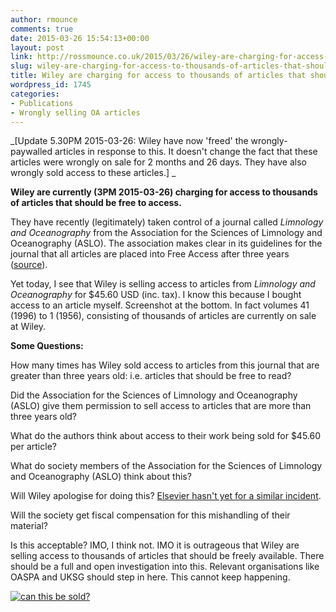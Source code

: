 ```yaml
---
author: rmounce
comments: true
date: 2015-03-26 15:54:13+00:00
layout: post
link: http://rossmounce.co.uk/2015/03/26/wiley-are-charging-for-access-to-thousands-of-articles-that-should-be-free/
slug: wiley-are-charging-for-access-to-thousands-of-articles-that-should-be-free
title: Wiley are charging for access to thousands of articles that should be free
wordpress_id: 1745
categories:
- Publications
- Wrongly selling OA articles
---
```


_[Update 5.30PM 2015-03-26: Wiley have now 'freed' the wrongly-paywalled articles in response to this. It doesn't change the fact that these articles were wrongly on sale for 2 months and 26 days. They have also wrongly sold access to these articles.] _

**Wiley are currently (3PM 2015-03-26) charging for access to thousands of articles that should be free to access.**

They have recently (legitimately) taken control of a journal called _Limnology and Oceanography_ from the Association for the Sciences of Limnology and Oceanography (ASLO). The association makes clear in its guidelines for the journal that all articles are placed into Free Access after three years ([source](http://aslo.org/lo/toc/)). 

Yet today, I see that Wiley is selling access to articles from _Limnology and Oceanography_ for $45.60 USD (inc. tax). I know this because I bought access to an article myself. Screenshot at the bottom. In fact volumes 41 (1996) to 1 (1956), consisting of thousands of articles are currently on sale at Wiley.

**Some Questions:** 

How many times has Wiley sold access to articles from this journal that are greater than three years old: i.e. articles that should be free to read? 

Did the Association for the Sciences of Limnology and Oceanography (ASLO) give them permission to sell access to articles that are more than three years old?

What do the authors think about access to their work being sold for $45.60 per article?

What do society members of the Association for the Sciences of Limnology and Oceanography (ASLO) think about this?

Will Wiley apologise for doing this? [Elsevier hasn't yet for a similar incident](http://rossmounce.co.uk/2015/03/11/wrongly-paywalled-articles-a-recap-of-what-we-now-know/).

Will the society get fiscal compensation for this mishandling of their material?

Is this acceptable? IMO, I think not. IMO it is outrageous that Wiley are selling access to thousands of articles that should be freely available. There should be a full and open investigation into this. Relevant organisations like OASPA and UKSG should step in here. This cannot keep happening.

[![can this be sold?](http://rossmounce.co.uk/wp-content/uploads/2015/03/crop.png)](http://rossmounce.co.uk/wp-content/uploads/2015/03/crop.png)
